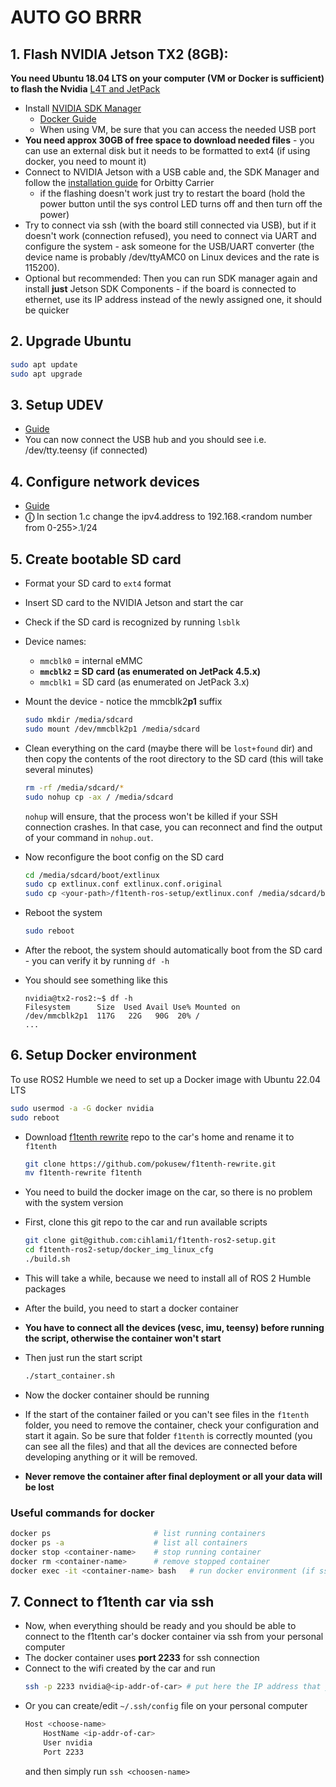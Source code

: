 # AUTO GO BRRR

## 1. Flash NVIDIA Jetson TX2 (8GB):

**You need Ubuntu 18.04 LTS on your computer (VM or Docker is sufficient) to flash the Nvidia**
[L4T and JetPack](https://github.com/pokusew/ros-setup/blob/main/nvidia-jetson-tx2/L4T.md)

* Install [NVIDIA SDK Manager](https://developer.nvidia.com/drive/sdk-manager)
    * [Docker Guide](https://github.com/atinfinity/sdk_manager_docker)
    * When using VM, be sure that you can access the needed USB port
* **You need approx 30GB of free space to download needed files** - you can use an external disk but it needs to be formatted to ext4 (if using docker, you need to mount it)
* Connect to NVIDIA Jetson with a USB cable and, the SDK Manager and follow the [installation guide](https://connecttech.com/resource-center/kdb373/) for Orbitty Carrier
    * if the flashing doesn't work just try to restart the board (hold the power button until the sys control LED turns off and then turn off the power)
* Try to connect via ssh (with the board still connected via USB), but if it doesn't work (connection refused), you need to connect via UART and configure the system - ask someone for the  USB/UART converter (the device name is probably /dev/ttyAMC0 on Linux devices and the rate is 115200).
* Optional but recommended: Then you can run SDK manager again and install **just** Jetson SDK Components - if the board is connected to ethernet, use its IP address instead of the newly assigned one, it should be quicker

## 2. Upgrade Ubuntu
```bash
sudo apt update
sudo apt upgrade
```

## 3. Setup UDEV
* [Guide](https://github.com/pokusew/ros-setup/blob/main/nvidia-jetson-tx2/UDEV.md)
* You can now connect the USB hub and you should see i.e. /dev/tty.teensy (if connected)

## 4. Configure network devices
* [Guide](https://github.com/pokusew/ros-setup/blob/main/nvidia-jetson-tx2/NETWORK.md#setup)
* **&#9432;** In section 1.c change the ipv4.address to 192.168.<random number from 0-255>.1/24

## 5. Create bootable SD card
* Format your SD card to `ext4` format
* Insert SD card to the NVIDIA Jetson and start the car
* Check if the SD card is recognized by running `lsblk`
* Device names:
    * `mmcblk0` = internal eMMC
    * **`mmcblk2` = SD card (as enumerated on JetPack 4.5.x)**
    * `mmcblk1` = SD card (as enumerated on JetPack 3.x)

* Mount the device - notice the mmcblk2**p1** suffix
    ```bash
    sudo mkdir /media/sdcard
    sudo mount /dev/mmcblk2p1 /media/sdcard
    ```
* Clean everything on the card (maybe there will be `lost+found` dir) and then copy the contents of the root directory to the SD card (this will take several minutes)
    ```bash
    rm -rf /media/sdcard/*
    sudo nohup cp -ax / /media/sdcard
    ```
    `nohup` will ensure, that the process won't be killed if your SSH connection crashes. In that case, you can reconnect and find the output of your command in `nohup.out`.

* Now reconfigure the boot config on the SD card
    ```bash
    cd /media/sdcard/boot/extlinux
    sudo cp extlinux.conf extlinux.conf.original
    sudo cp <your-path>/f1tenth-ros-setup/extlinux.conf /media/sdcard/boot/extlinux/extlinux.conf
    ```
* Reboot the system 
    ```bash
    sudo reboot
    ```
* After the reboot, the system should automatically boot from the SD card - you can verify it by running `df -h`
* You should see something like this
    ```
    nvidia@tx2-ros2:~$ df -h
    Filesystem      Size  Used Avail Use% Mounted on
    /dev/mmcblk2p1  117G   22G   90G  20% /
    ...
    ```

## 6. Setup Docker environment
To use ROS2 Humble we need to set up a Docker image with Ubuntu 22.04 LTS
```bash
sudo usermod -a -G docker nvidia
sudo reboot
```

* Download [f1tenth rewrite](https://github.com/pokusew/f1tenth-rewrite) repo to the car's home and rename it to `f1tenth`
    ```bash
    git clone https://github.com/pokusew/f1tenth-rewrite.git
    mv f1tenth-rewrite f1tenth
    ````

* You need to build the docker image on the car, so there is no problem with the system version
* First, clone this git repo to the car and run available scripts
    ```bash
    git clone git@github.com:cihlami1/f1tenth-ros2-setup.git
    cd f1tenth-ros2-setup/docker_img_linux_cfg
    ./build.sh
    ```
* This will take a while, because we need to install all of ROS 2 Humble packages
* After the build, you need to start a docker container
* **You have to connect all the devices (vesc, imu, teensy) before running the script, otherwise the container won't start**
* Then just run the start script
    ```bash
    ./start_container.sh
    ```
* Now the docker container should be running
* If the start of the container failed or you can't see files in the `f1tenth` folder, you need to remove the container, check your configuration and start it again. So be sure that folder `f1tenth` is correctly mounted (you can see all the files) and that all the devices are connected before developing anything or it will be removed.
* **Never remove the container after final deployment or all your data will be lost**

### Useful commands for docker
```bash
docker ps                       # list running containers
docker ps -a                    # list all containers
docker stop <container-name>    # stop running container
docker rm <container-name>      # remove stopped container
docker exec -it <container-name> bash   # run docker environment (if ssh access is not working)
```


## 7. Connect to f1tenth car via ssh
* Now, when everything should be ready and you should be able to connect to the f1tenth car's docker container via ssh from your personal computer
* The docker container uses **port 2233** for ssh connection
* Connect to the wifi created by the car and run
    ```bash
    ssh -p 2233 nvidia@<ip-addr-of-car> # put here the IP address that you selected when seting up the device in section 4
    ```
* Or you can create/edit `~/.ssh/config` file on your personal computer
    ```bash
    Host <choose-name>
        HostName <ip-addr-of-car>
        User nvidia
        Port 2233
    ```
    and then simply run `ssh <choosen-name>`